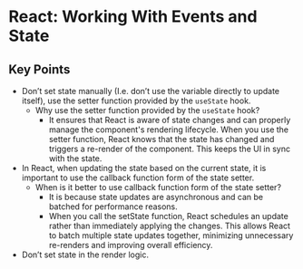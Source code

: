 # React: Working With Events and State

## Key Points

- Don’t set state manually (I.e. don’t use the variable directly to update itself), use the setter function provided by the `useState` hook.
  - Why use the setter function provided by the `useState` hook?
    - It ensures that React is aware of state changes and can properly manage the component's rendering lifecycle. When you use the setter function, React knows that the state has changed and triggers a re-render of the component. This keeps the UI in sync with the state.
- In React, when updating the state based on the current state, it is important to use the callback function form of the state setter.
  - When is it better to use callback function form of the state setter?
    - It is because state updates are asynchronous and can be batched for performance reasons.
    - When you call the setState function, React schedules an update rather than immediately applying the changes. This allows React to batch multiple state updates together, minimizing unnecessary re-renders and improving overall efficiency.
- Don’t set state in the render logic.
